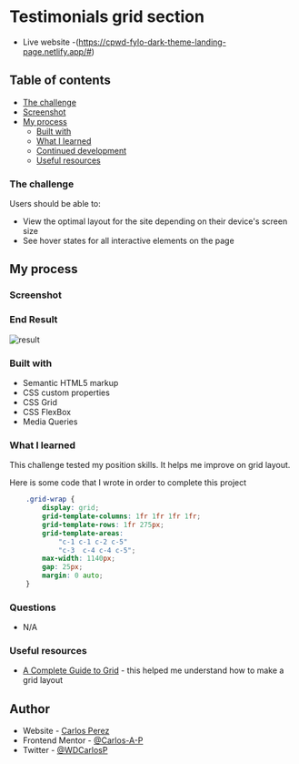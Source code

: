 # Testimonials grid section

- Live website -(https://cpwd-fylo-dark-theme-landing-page.netlify.app/#)

## Table of contents

- [The challenge](#the-challenge)
- [Screenshot](#screenshot)
- [My process](#my-process)
  - [Built with](#built-with)
  - [What I learned](#what-i-learned)
  - [Continued development](#continued-development)
  - [Useful resources](#useful-resources)

### The challenge

Users should be able to:

- View the optimal layout for the site depending on their device's screen size
- See hover states for all interactive elements on the page

## My process

### Screenshot

### End Result

![result](https://user-images.githubusercontent.com/85038929/129658513-cbfdc3ae-a847-448c-ab33-6452e05aa6bd.JPG)

### Built with

- Semantic HTML5 markup
- CSS custom properties
- CSS Grid
- CSS FlexBox
- Media Queries

### What I learned

This challenge tested my position skills. It helps me improve on grid layout.

Here is some code that I wrote in order to complete this project

```CSS
	.grid-wrap {
		display: grid;
		grid-template-columns: 1fr 1fr 1fr 1fr;
		grid-template-rows: 1fr 275px;
		grid-template-areas:
			"c-1 c-1 c-2 c-5"
			"c-3  c-4 c-4 c-5";
		max-width: 1140px;
		gap: 25px;
		margin: 0 auto;
	}
```

### Questions

- N/A

### Useful resources

- [A Complete Guide to Grid](https://css-tricks.com/snippets/css/complete-guide-grid/) - this helped me understand how to make a grid layout

## Author

- Website - [Carlos Perez](https://github.com/Carlos-A-P/testimonial-grid-section)
- Frontend Mentor - [@Carlos-A-P](https://www.frontendmentor.io/profile/yourusername)
- Twitter - [@WDCarlosP](https://www.twitter.com/WDCarlosP)
